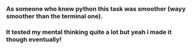 ### As someone who knew python this task was smoother (wayy smoother than the terminal one).

### It tested my mental thinking quite a lot but yeah i made it though eventually!
